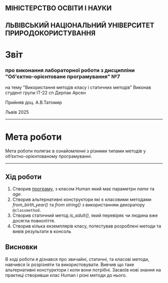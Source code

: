 ## МІНІСТЕРСТВО ОСВІТИ І НАУКИ 
## ЛЬВІВСЬКИЙ НАЦІОНАЛЬНИЙ УНІВЕРСИТЕТ ПРИРОДОКОРИСТУВАННЯ
# Звіт
### про виконання лабораторної роботи з дисципліни "Об'єктно-орієнтоване програмування" №7
на тему "Використання методів класу і статичних методів"
Виконав студент групи ІТ-22 сп 
Дерпак Арсен

Прийняв доц. А.В.Татомир

Львів 2025

______________
# Мета роботи

Мета роботи полягає в ознайомленні з різними типами методів у об’єктно-орієнтованому програмуванні.

______________
## Хід роботи
1. Створив [програму](lab-7-oop.py), з класом Human який має параметри *name* та *age*.
2. Створив альтернативні конструктори які є класовими методами *from_birth_year()* та *from string()* з використанням декоратору `@classmethod`.
3. Створив статичний метод *is_adult()*, який перевіряє чи людина вже досягла повноліття.
4. Створив кілька екземплярів класу, потестував розроблені методи та вивів результати в консоль 

## Висновки
В ході роботи я дізнався про звичайні, статичні, та класові методи, навчився їх розрізняти та використовувати. Вивчив що таке альтернативні констурктори і коли вони потрібні. Засвоїв нові знання на практиці створивши клас Human і різні методи до нього.